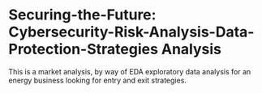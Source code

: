 # Securing-the-Future: Cybersecurity-Risk-Analysis-Data-Protection-Strategies Analysis
This is a  market analysis, by way of EDA exploratory data analysis for an energy business looking for entry and exit strategies. 
